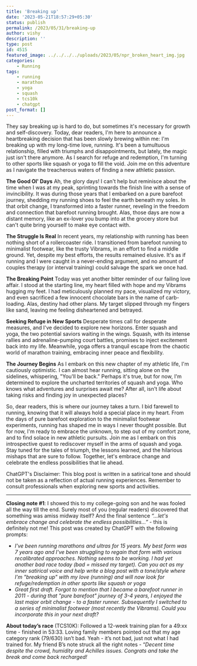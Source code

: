 ```yaml
---
title: 'Breaking up'
date: '2023-05-21T18:57:29+05:30'
status: publish
permalink: /2023/05/31/breaking-up
author: vishy
description: ''
type: post
id: 4515
featured_image: ../../../../uploads/2023/05/npr_broken_heart_img.jpg
categories: 
    - Running
tags: 
    - running
    - marathon
    - yoga
    - squash
    - tcs10k
    - chatgpt
post_format: []
---
```


They say breaking up is hard to do, but sometimes it's necessary for growth and self-discovery. Today, dear readers, I'm here to announce a heartbreaking decision that has been slowly brewing within me: I'm breaking up with my long-time love, running. It's been a tumultuous relationship, filled with triumphs and disappointments, but lately, the magic just isn't there anymore. As I search for refuge and redemption, I'm turning to other sports like squash or yoga to fill the void. Join me on this adventure as I navigate the treacherous waters of finding a new athletic passion.

**The Good Ol' Days**
Ah, the glory days! I can't help but reminisce about the time when I was at my peak, sprinting towards the finish line with a sense of invincibility. It was during those years that I embarked on a pure barefoot journey, shedding my running shoes to feel the earth beneath my soles. In that orbit change, I transformed into a faster runner, reveling in the freedom and connection that barefoot running brought. Alas, those days are now a distant memory, like an ex-lover you bump into at the grocery store but can't quite bring yourself to make eye contact with.

**The Struggle Is Real**
In recent years, my relationship with running has been nothing short of a rollercoaster ride. I transitioned from barefoot running to minimalist footwear, like the trusty Vibrams, in an effort to find a middle ground. Yet, despite my best efforts, the results remained elusive. It's as if running and I were caught in a never-ending argument, and no amount of couples therapy (or interval training) could salvage the spark we once had.

**The Breaking Point**
Today was yet another bitter reminder of our failing love affair. I stood at the starting line, my heart filled with hope and my Vibrams hugging my feet. I had meticulously planned my pace, visualized my victory, and even sacrificed a few innocent chocolate bars in the name of carb-loading. Alas, destiny had other plans. My target slipped through my fingers like sand, leaving me feeling disheartened and betrayed.

**Seeking Refuge in New Sports**
Desperate times call for desperate measures, and I've decided to explore new horizons. Enter squash and yoga, the two potential saviors waiting in the wings. Squash, with its intense rallies and adrenaline-pumping court battles, promises to inject excitement back into my life. Meanwhile, yoga offers a tranquil escape from the chaotic world of marathon training, embracing inner peace and flexibility.

**The Journey Begins**
As I embark on this new chapter of my athletic life, I'm cautiously optimistic. I can almost hear running, sitting alone on the sidelines, whispering, "You'll be back." Perhaps it's true, but for now, I'm determined to explore the uncharted territories of squash and yoga. Who knows what adventures and surprises await me? After all, isn't life about taking risks and finding joy in unexpected places?

So, dear readers, this is where our journey takes a turn. I bid farewell to running, knowing that it will always hold a special place in my heart. From the days of pure barefoot exploration to the minimalist footwear experiments, running has shaped me in ways I never thought possible. But for now, I'm ready to embrace the unknown, to step out of my comfort zone, and to find solace in new athletic pursuits. Join me as I embark on this introspective quest to rediscover myself in the arms of squash and yoga. Stay tuned for the tales of triumph, the lessons learned, and the hilarious mishaps that are sure to follow. Together, let's embrace change and celebrate the endless possibilities that lie ahead.

ChatGPT's Disclaimer: This blog post is written in a satirical tone and should not be taken as a reflection of actual running experiences. Remember to consult professionals when exploring new sports and activities.

---

**Closing note #1**: I showed this to my college-going son and he was fooled all the way till the end. Surely most of you (regular readers) discovered that something was amiss midway itself? And the final sentence *“…let's embrace change and celebrate the endless possibilities...”* - this is definitely not me! 
This post was created by ChatGPT with the following prompts:

- *I've been running marathons and ultras for 15 years. My best form was 7 years ago and I've been struggling to regain that form with various recalibrated approaches. Nothing seems to be working. I had yet another bad race today (bad = missed my target). Can you act as my inner satirical voice and help write a blog post with a tone/style where I'm "breaking up" with my love (running) and will now look for refuge/redemption in other sports like squash or yoga*
- *Great first draft. Forgot to mention that I became a barefoot runner in 2011 - during that "pure barefoot" journey of 3-4 years, I enjoyed the last major orbit change - to a faster runner. Subsequently I switched to a series of minimalist footwear (most recently the Vibrams). Could you incorporate this in your next draft?*

**About today’s race** (TCS10K): Followed a 12-week training plan for a 49:xx time - finished in 53:33. Loving family members pointed out that my age category rank (79/630) isn’t bad. Yeah - it’s not bad, just not what I had trained for. My friend B’s note struck all the right notes - “*Decent time despite the crowd, humidity and Achilles issues. Congrats and take the break and come back recharged!*
